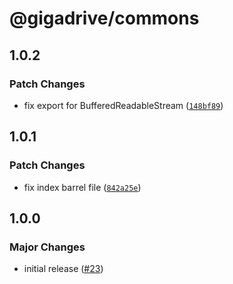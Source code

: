 # @gigadrive/commons

## 1.0.2

### Patch Changes

- fix export for BufferedReadableStream ([`148bf89`](https://github.com/Gigadrive/sdk/commit/148bf895f24649412f2ca93a183ab26c200e74c7))

## 1.0.1

### Patch Changes

- fix index barrel file ([`842a25e`](https://github.com/Gigadrive/sdk/commit/842a25e27e37e6d7742256f489312bf9a5ce141f))

## 1.0.0

### Major Changes

- initial release ([#23](https://github.com/Gigadrive/sdk/pull/23))
